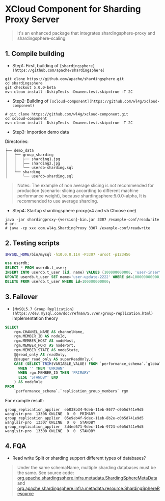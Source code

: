 # XCloud Component for Sharding Proxy Server
> It's an enhanced package that integrates shardingsphere-proxy and shardingsphere-scaling


## 1. Compile building

- Step1: First, building of `[shardingsphere](https://github.com/apache/shardingsphere)`

```
git clone https://github.com/apache/shardingsphere.git
cd shardingsphere
git checkout 5.0.0-beta
mvn clean install -DskipTests -Dmaven.test.skip=true -T 2C
```

- Step2: Building of `[xcloud-component](https://github.com/wl4g/xcloud-component)`

```
# git clone https://github.com/wl4g/xcloud-component.git
cd xcloud-component
mvn clean install -DskipTests -Dmaven.test.skip=true -T 2C
```

- Step3: Importion demo data

Directories:

```
├── demo_data
│   ├── group_sharding
│   │   ├── sharding1.jpg
│   │   ├── sharding2.jpg
│   │   └── userdb-sharding.sql
│   └── sharding
│       └── userdb-sharding.sql
```

> Notes: The example of non average slicing is not recommended for production (scenario: slicing according to different machine performance weight), because shardingsphere:5.0.0-alpha, It is recommended to use average sharding.


- Step4: Startup shardingsphere proxy(v4 and v5 Choose one)  

```
java -jar shardingproxy-{version}-bin.jar 3307 /example-conf/readwrite
# or:
# java -cp xxx com.wl4g.ShardingProxy 3307 /example-conf/readwrite
```

## 2. Testing scripts

```bash
$MYSQL_HOME/bin/mysql -h10.0.0.114 -P3307 -uroot -p123456
```

```sql
use userdb;
SELECT * FROM userdb.t_user;
INSERT INTO userdb.t_user (id, name) VALUES (100000000000, 'user-insert-1111');
UPDATE userdb.t_user SET name='user-update-2222' WHERE id=100000000000;
DELETE FROM userdb.t_user WHERE id=100000000000;
```

## 3. Failover

- `[MySQL5.7 Group Replication](https://dev.mysql.com/doc/refman/5.7/en/group-replication.html)` implementation theory

```sql
SELECT
    rgm.CHANNEL_NAME AS channelName,
    rgm.MEMBER_ID AS nodeId,
    rgm.MEMBER_HOST AS nodeHost,
    rgm.MEMBER_PORT AS nodePort,
    rgm.MEMBER_STATE AS nodeState,
    @@read_only AS readOnly,
    @@super_read_only AS superReadOnly,(
    CASE (SELECT TRIM(VARIABLE_VALUE) FROM `performance_schema`.`global_status` WHERE VARIABLE_NAME = 'group_replication_primary_member')
      WHEN '' THEN 'UNKOWN'
      WHEN rgm.MEMBER_ID THEN 'PRIMARY'
      ELSE 'STANDBY' END
    ) AS nodeRole
FROM
    `performance_schema`.`replication_group_members` rgm
```

For example result:

```table
group_replication_applier  eb838b34-9deb-11eb-8677-c0b5d741e9d5  wanglsir-pro  13306 ONLINE  0  0  PRIMARY
group_replication_applier  05e9eb4f-9dec-11eb-8b2e-c0b5d741e9d5  wanglsir-pro  13307 ONLINE  0  0  STANDBY
group_replication_applier  3d4ed671-9dec-11eb-9723-c0b5d741e9d5  wanglsir-pro  13308 ONLINE  0  0  STANDBY
```


## 4. FQA

- Read write Split or sharding support different types of databases?

> Under the same schemaName, multiple sharding databases must be the same. See source code: [org.apache.shardingsphere.infra.metadata.ShardingSphereMetaData](https://github.com/apache/shardingsphere/blob/5.0.0-beta/shardingsphere-infra/shardingsphere-infra-common/src/main/java/org/apache/shardingsphere/infra/metadata/ShardingSphereMetaData.java#L35) and [org.apache.shardingsphere.infra.metadata.resource.ShardingSphereResource](https://github.com/apache/shardingsphere/blob/5.0.0-beta/shardingsphere-infra/shardingsphere-infra-common/src/main/java/org/apache/shardingsphere/infra/metadata/resource/ShardingSphereResource.java#L43)


